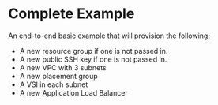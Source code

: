 # Complete Example

An end-to-end basic example that will provision the following:

- A new resource group if one is not passed in.
- A new public SSH key if one is not passed in.
- A new VPC with 3 subnets
- A new placement group
- A VSI in each subnet
- A new Application Load Balancer
